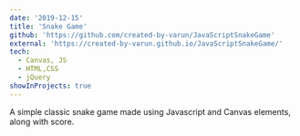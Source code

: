 ```yaml
---
date: '2019-12-15'
title: 'Snake Game'
github: 'https://github.com/created-by-varun/JavaScriptSnakeGame'
external: 'https://created-by-varun.github.io/JavaScriptSnakeGame/'
tech:
  - Canvas, JS
  - HTML,CSS
  - jQuery
showInProjects: true
---
```


A simple classic snake game made using Javascript and Canvas elements, along with score.
